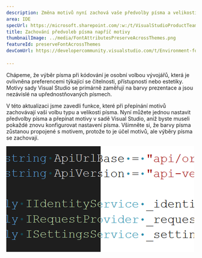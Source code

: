```yaml
---
description: Změna motivů nyní zachová vaše předvolby písma a velikosti písma.
area: IDE
specUrl: https://microsoft.sharepoint.com/:w:/t/VisualStudioProductTeam/EdXTo_GWzBpIrDv7ZyGrhKcB3arasI3DbQjrMXGs8StHtQ?e=8sPGnd
title: Zachování předvoleb písma napříč motivy
thumbnailImage: ../media/FontAttributesPreserveAcrossThemes.png
featureId: preserveFontAcrossThemes
devComUrl: https://developercommunity.visualstudio.com/t/Environment-font-and-font-size-is-associ/10143502?q=font+theme&fTime=allTime

---
```



Chápeme, že výběr písma při kódování je osobní volbou vývojářů, která je ovlivněna preferencemi týkající se čitelnosti, přístupnosti nebo estetiky. Motivy sady Visual Studio se primárně zaměřují na barvy prezentace a jsou nezávislé na upřednostňovaných písmech.

V této aktualizaci jsme zavedli funkce, které při přepínání motivů zachovávají vaši volbu typu a velikosti písma. Nyní můžete jednou nastavit předvolby písma a přepínat motivy v sadě Visual Studio, aniž byste museli pokaždé znovu konfigurovat nastavení písma. Všimněte si, že barvy písma zůstanou propojené s motivem, protože to je účel motivů, ale výběry písma se zachovají.

![Editor sady Visual Studio, který zobrazuje stejnou část kódu se stejným písmem, ale polovina kódu je v tmavém a polovina ve světlém motivu.](../media/FontAttributesPreserveAcrossThemes.png)
